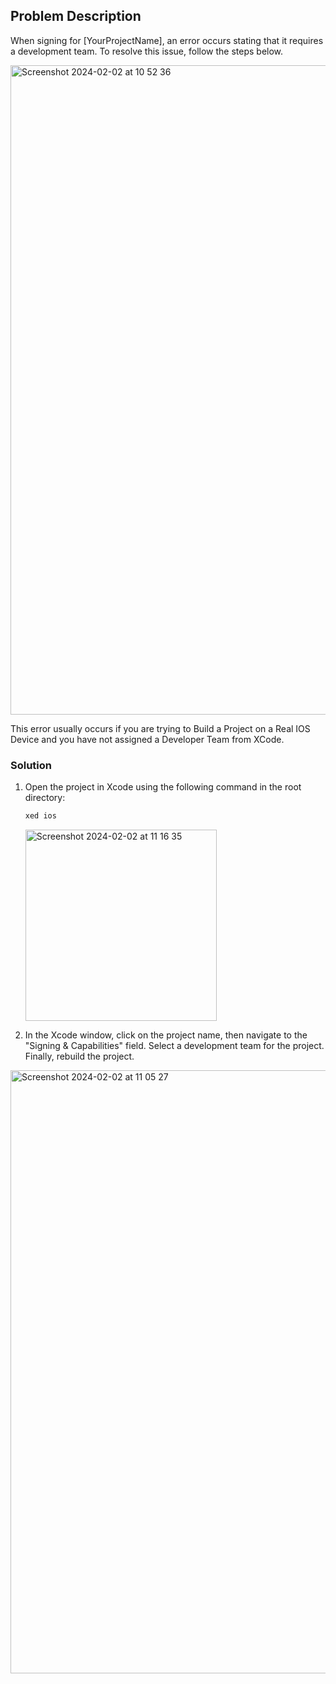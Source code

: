 ## Problem Description

When signing for [YourProjectName], an error occurs stating that it requires a development team. To resolve this issue, follow the steps below.

<img width="1039" alt="Screenshot 2024-02-02 at 10 52 36" src="https://github.com/fdikmen/ReactNative-Troubleshoot-Hub/assets/8514244/a2600a40-be78-4c7c-9b56-da53c1dc3b05">

This error usually occurs if you are trying to Build a Project on a Real IOS Device and you have not assigned a Developer Team from XCode.

### Solution

1. Open the project in Xcode using the following command in the root directory:

   ```bash
   xed ios
   ```
   <img width="306" alt="Screenshot 2024-02-02 at 11 16 35" src="https://github.com/fdikmen/ReactNative-Troubleshoot-Hub/assets/8514244/22920139-61e1-438d-9ee5-3cf2d69b90b4">

2. In the Xcode window, click on the project name, then navigate to the "Signing & Capabilities" field. Select a development team for the project. Finally, rebuild the project.
<img width="965" alt="Screenshot 2024-02-02 at 11 05 27" src="https://github.com/fdikmen/ReactNative-Troubleshoot-Hub/assets/8514244/fa63c414-b537-4db4-906e-16f6cd18ddb3">
